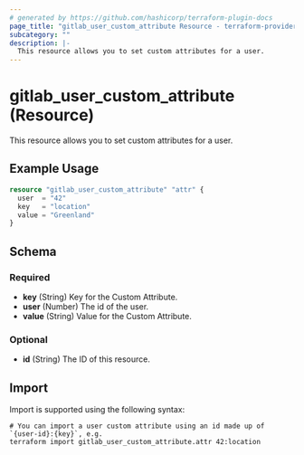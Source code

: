 ```yaml
---
# generated by https://github.com/hashicorp/terraform-plugin-docs
page_title: "gitlab_user_custom_attribute Resource - terraform-provider-gitlab"
subcategory: ""
description: |-
  This resource allows you to set custom attributes for a user.
---
```


# gitlab_user_custom_attribute (Resource)

This resource allows you to set custom attributes for a user.

## Example Usage

```terraform
resource "gitlab_user_custom_attribute" "attr" {
  user  = "42"
  key   = "location"
  value = "Greenland"
}
```

<!-- schema generated by tfplugindocs -->
## Schema

### Required

- **key** (String) Key for the Custom Attribute.
- **user** (Number) The id of the user.
- **value** (String) Value for the Custom Attribute.

### Optional

- **id** (String) The ID of this resource.

## Import

Import is supported using the following syntax:

```shell
# You can import a user custom attribute using an id made up of `{user-id}:{key}`, e.g.
terraform import gitlab_user_custom_attribute.attr 42:location
```
